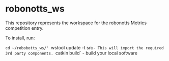 # robonotts_ws


This repository represents the workspace for the robonotts Metrics competition entry. 

To install, run:

`cd ~/robobotts_ws/'
`wstool update -t src` - This will import the required 3rd party components. 
`catkin build` - build your local software

 
